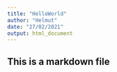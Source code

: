 ```yaml
---
title: "HelloWorld"
author: "Helmut"
date: "27/02/2021"
output: html_document
---
```

## This is a markdown file